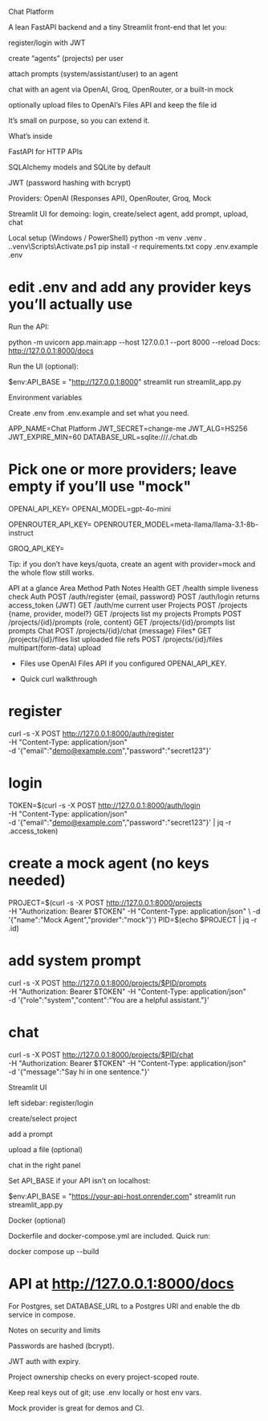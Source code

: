 Chat Platform

A lean FastAPI backend and a tiny Streamlit front-end that let you:

register/login with JWT

create “agents” (projects) per user

attach prompts (system/assistant/user) to an agent

chat with an agent via OpenAI, Groq, OpenRouter, or a built-in mock

optionally upload files to OpenAI’s Files API and keep the file id

It’s small on purpose, so you can extend it.

What’s inside

FastAPI for HTTP APIs

SQLAlchemy models and SQLite by default

JWT (password hashing with bcrypt)

Providers: OpenAI (Responses API), OpenRouter, Groq, Mock

Streamlit UI for demoing: login, create/select agent, add prompt, upload, chat

Local setup (Windows / PowerShell)
python -m venv .venv
. .\.venv\Scripts\Activate.ps1
pip install -r requirements.txt
copy .env.example .env
# edit .env and add any provider keys you’ll actually use

Run the API:

python -m uvicorn app.main:app --host 127.0.0.1 --port 8000 --reload
Docs: http://127.0.0.1:8000/docs

Run the UI (optional):

$env:API_BASE = "http://127.0.0.1:8000"
streamlit run streamlit_app.py

Environment variables

Create .env from .env.example and set what you need.

APP_NAME=Chat Platform
JWT_SECRET=change-me
JWT_ALG=HS256
JWT_EXPIRE_MIN=60
DATABASE_URL=sqlite:///./chat.db

# Pick one or more providers; leave empty if you’ll use "mock"
OPENAI_API_KEY=
OPENAI_MODEL=gpt-4o-mini

OPENROUTER_API_KEY=
OPENROUTER_MODEL=meta-llama/llama-3.1-8b-instruct

GROQ_API_KEY=


Tip: if you don’t have keys/quota, create an agent with provider=mock and the whole flow still works.

API at a glance
Area	Method	Path	Notes
Health	GET	/health	simple liveness check
Auth	POST	/auth/register	{email, password}
	POST	/auth/login	returns access_token (JWT)
	GET	/auth/me	current user
Projects	POST	/projects	{name, provider, model?}
	GET	/projects	list my projects
Prompts	POST	/projects/{id}/prompts	{role, content}
	GET	/projects/{id}/prompts	list prompts
Chat	POST	/projects/{id}/chat	{message}
Files*	GET	/projects/{id}/files	list uploaded file refs
	POST	/projects/{id}/files	multipart(form-data) upload

* Files use OpenAI Files API if you configured OPENAI_API_KEY.

* Quick curl walkthrough
# register
curl -s -X POST http://127.0.0.1:8000/auth/register \
  -H "Content-Type: application/json" \
  -d '{"email":"demo@example.com","password":"secret123"}'

# login
TOKEN=$(curl -s -X POST http://127.0.0.1:8000/auth/login \
  -H "Content-Type: application/json" \
  -d '{"email":"demo@example.com","password":"secret123"}' | jq -r .access_token)

# create a mock agent (no keys needed)
PROJECT=$(curl -s -X POST http://127.0.0.1:8000/projects \
  -H "Authorization: Bearer $TOKEN" -H "Content-Type: application/json" \
  -d '{"name":"Mock Agent","provider":"mock"}')
PID=$(echo $PROJECT | jq -r .id)

# add system prompt
curl -s -X POST http://127.0.0.1:8000/projects/$PID/prompts \
  -H "Authorization: Bearer $TOKEN" -H "Content-Type: application/json" \
  -d '{"role":"system","content":"You are a helpful assistant."}'

# chat
curl -s -X POST http://127.0.0.1:8000/projects/$PID/chat \
  -H "Authorization: Bearer $TOKEN" -H "Content-Type: application/json" \
  -d '{"message":"Say hi in one sentence."}'

Streamlit UI

left sidebar: register/login

create/select project

add a prompt

upload a file (optional)

chat in the right panel

Set API_BASE if your API isn’t on localhost:

$env:API_BASE = "https://your-api-host.onrender.com"
streamlit run streamlit_app.py

Docker (optional)

Dockerfile and docker-compose.yml are included. Quick run:

docker compose up --build
# API at http://127.0.0.1:8000/docs


For Postgres, set DATABASE_URL to a Postgres URI and enable the db service in compose.

Notes on security and limits

Passwords are hashed (bcrypt).

JWT auth with expiry.

Project ownership checks on every project-scoped route.

Keep real keys out of git; use .env locally or host env vars.

Mock provider is great for demos and CI.

